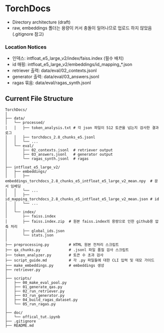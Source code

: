 # TorchDocs
- Directory architecture (draft)
- raw, embeddings 폴더는 용량이 커서 충돌이 일어나므로 업로드 하지 않았음 (.gitignore 참고)

### Location Notices
- 인덱스: intfloat_e5_large_v2/index/faiss.index (필수 배치)
- id 매핑: intfloat_e5_large_v2/embeddings/id_mapping_*.json
- retriever 출력: data/eval/02_contexts.jsonl
- generator 출력: data/eval/03_answers.jsonl
- ragas 묶음: data/eval/ragas_synth.jsonl


## Current File Structure
```
TorchDocs/
│
├── data/
│   └── processed/
│   │   ├── token_analysis.txt # 각 json 파일이 512 토큰을 넘는지 검사한 결과 로그
│   │   ├── torchdocs_2.8_chunks_e5.jsonl
│   │   └── ...
│   └── eval/
│       ├── 02_contexts.jsonl  # retriever output
│       ├── 03_answers.jsonl   # generator output
│       └── ragas_synth.jsonl  # ragas 
│   
├── intfloat_e5_large_v2/
│   ├── embeddings/
│   │   ├── embeddings_torchdocs_2.8_chunks_e5_intfloat_e5_large_v2_mean.npy  # 문서 임베딩
│   │   └── ...
│   │   ├── id_mapping_torchdocs_2.8_chunks_e5_intfloat_e5_large_v2_mean.json # id
│   │   └── ...
│   │
│   └── index/
│       ├── faiss.index
│       ├── faiss.index.zip  # 원본 faiss.index의 용량으로 인한 github용 압축 처리
│       ├── global_ids.json
│       └── stats.json
│
├── preprocessing.py         # HTML 원본 전처리 스크립트
├── qa_chunks.py             # .jsonl 파일 품질 검사 스크립트
├── token_analyzer.py        # 토큰 수 초과 검사
├── script_guide.md          # 각 .py 파일들에 대한 CLI 입력 및 데모 가이드
├── make_embeddings.py       # embeddings 생성
├── retriever.py
│
├── scripts/
│   ├── 00_make_eval_pool.py
│   ├── 01_generate_qas.py
│   ├── 02_run_retriever.py
│   ├── 03_run_generator.py
│   ├── 04_build_ragas_dataset.py
│   └── 05_run_ragas.py
│
├── doc/
│   └── offical_tut.ipynb
├── .gitignore
├── README.md
```

